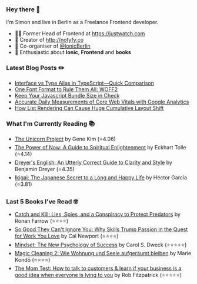 ### Hey there 👋

I'm Simon and live in Berlin as a Freelance Frontend developer.

* 👨‍💻 Former Head of Frontend at https://justwatch.com
* 🔔 Creator of http://notyfy.co
* 📅 Co-organiser of [@IonicBerlin](https://twitter.com/IonicBerlin)
* 🥰 Enthusiastic about **Ionic**, **Frontend** and **books**

### Latest Blog Posts ✏️
<!-- BLOG-POST-LIST:START -->
- [Interface vs Type Alias in TypeScript—Quick Comparison](https://wicki.io/posts/2022-01-quick-comparison-interface-vs-type-alias/)
- [One Font Format to Rule Them All: WOFF2](https://wicki.io/posts/2021-11-woff2-one-font-format-to-rule-them-all/)
- [Keep Your Javascript Bundle Size in Check](https://wicki.io/posts/2021-08-keep-your-bundle-size-in-check/)
- [Accurate Daily Measurements of Core Web Vitals with Google Analytics](https://wicki.io/posts/2021-08-accurate-core-web-vitals-measurements/)
- [How List Rendering Can Cause Huge Cumulative Layout Shift](https://wicki.io/posts/2021-07-list-rendering-cls/)
<!-- BLOG-POST-LIST:END -->

### What I'm Currently Reading 📚
<!-- GOODREADS-LIST:START -->
- [The Unicorn Project](https://www.goodreads.com/review/show/4113792468?utm_medium=api&utm_source=rss) by Gene Kim (⭐️4.06)
- [The Power of Now: A Guide to Spiritual Enlightenment](https://www.goodreads.com/review/show/3578941359?utm_medium=api&utm_source=rss) by Eckhart Tolle (⭐️4.14)
- [Dreyer's English: An Utterly Correct Guide to Clarity and Style](https://www.goodreads.com/review/show/2926200854?utm_medium=api&utm_source=rss) by Benjamin Dreyer (⭐️4.35)
- [Ikigai: The Japanese Secret to a Long and Happy Life](https://www.goodreads.com/review/show/4457713693?utm_medium=api&utm_source=rss) by Héctor García (⭐️3.81)
<!-- GOODREADS-LIST:END -->

### Last 5 Books I've Read 🤓
<!-- GOODREADS-READ-LIST:START -->
- [Catch and Kill: Lies, Spies, and a Conspiracy to Protect Predators](https://www.goodreads.com/review/show/3533594579?utm_medium=api&utm_source=rss) by Ronan Farrow (⭐⭐⭐⭐)
- [So Good They Can't Ignore You: Why Skills Trump Passion in the Quest for Work You Love](https://www.goodreads.com/review/show/2944568329?utm_medium=api&utm_source=rss) by Cal Newport (⭐⭐⭐⭐)
- [Mindset: The New Psychology of Success](https://www.goodreads.com/review/show/2963452259?utm_medium=api&utm_source=rss) by Carol S. Dweck (⭐⭐⭐⭐⭐)
- [Magic Cleaning 2: Wie Wohnung und Seele aufgeräumt bleiben](https://www.goodreads.com/review/show/2697343551?utm_medium=api&utm_source=rss) by Marie Kondō (⭐⭐⭐⭐)
- [The Mom Test: How to talk to customers & learn if your business is a good idea when everyone is lying to you](https://www.goodreads.com/review/show/2949257048?utm_medium=api&utm_source=rss) by Rob  Fitzpatrick (⭐⭐⭐⭐⭐)
<!-- GOODREADS-READ-LIST:END -->

